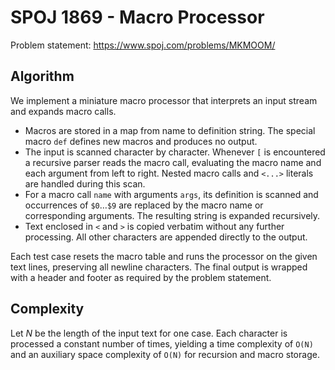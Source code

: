 # SPOJ 1869 - Macro Processor

Problem statement: https://www.spoj.com/problems/MKMOOM/

## Algorithm

We implement a miniature macro processor that interprets an input stream and
expands macro calls.

* Macros are stored in a map from name to definition string. The special macro
  `def` defines new macros and produces no output.
* The input is scanned character by character. Whenever `[` is encountered a
  recursive parser reads the macro call, evaluating the macro name and each
  argument from left to right. Nested macro calls and `<...>` literals are
  handled during this scan.
* For a macro call `name` with arguments `args`, its definition is scanned and
  occurrences of `$0`…`$9` are replaced by the macro name or corresponding
  arguments. The resulting string is expanded recursively.
* Text enclosed in `<` and `>` is copied verbatim without any further
  processing. All other characters are appended directly to the output.

Each test case resets the macro table and runs the processor on the given text
lines, preserving all newline characters. The final output is wrapped with a
header and footer as required by the problem statement.

## Complexity

Let *N* be the length of the input text for one case. Each character is
processed a constant number of times, yielding a time complexity of `O(N)` and
an auxiliary space complexity of `O(N)` for recursion and macro storage.
